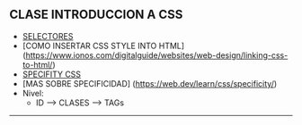 ## CLASE INTRODUCCION A CSS

-   [SELECTORES](https://developer.mozilla.org/en-US/docs/Web/CSS/CSS_selectors)
-   [COMO INSERTAR CSS STYLE INTO HTML] (https://www.ionos.com/digitalguide/websites/web-design/linking-css-to-html/)
-   [SPECIFITY CSS](https://developer.mozilla.org/en-US/docs/Web/CSS/Specificity)
-   [MAS SOBRE SPECIFICIDAD] (https://web.dev/learn/css/specificity/)
-   Nivel:
    -   ID --> CLASES --> TAGs

---

